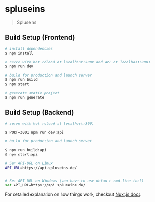 # spluseins

> Spluseins

## Build Setup (Frontend)

``` bash
# install dependencies
$ npm install

# serve with hot reload at localhost:3000 and API at localhost:3001
$ npm run dev

# build for production and launch server
$ npm run build
$ npm start

# generate static project
$ npm run generate
```

## Build Setup (Backend)

```bash
# serve with hot reload at localhost:3001

$ PORT=3001 npm run dev:api

# build for production and launch server

$ npm run build:api
$ npm start:api

# Set API-URL on Linux
API_URL=https://api.spluseins.de/


# Set API-URL on Windows (you have to use default cmd-line tool)
set API_URL=https://api.spluseins.de/
```

For detailed explanation on how things work, checkout [Nuxt.js docs](https://nuxtjs.org).
